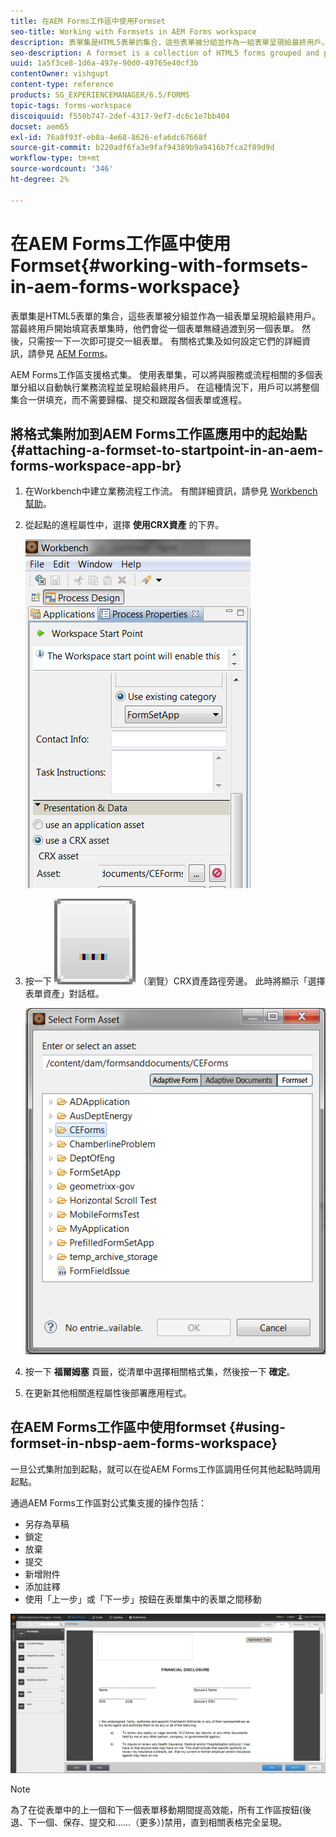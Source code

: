 ```yaml
---
title: 在AEM Forms工作區中使用Formset
seo-title: Working with Formsets in AEM Forms workspace
description: 表單集是HTML5表單的集合，這些表單被分組並作為一組表單呈現給最終用戶。 瞭解如何在AEM Forms工作區中使用格式集。
seo-description: A formset is a collection of HTML5 forms grouped and presented as a single set of forms to end users. Learn how you can work with formsets in AEM Forms workspace.
uuid: 1a5f3ce8-1d6a-497e-90d0-49765e40cf3b
contentOwner: vishgupt
content-type: reference
products: SG_EXPERIENCEMANAGER/6.5/FORMS
topic-tags: forms-workspace
discoiquuid: f550b747-2def-4317-9ef7-dc6c1e7bb404
docset: aem65
exl-id: 76a8f93f-eb8a-4e68-8626-efa6dc67668f
source-git-commit: b220adf6fa3e9faf94389b9a9416b7fca2f89d9d
workflow-type: tm+mt
source-wordcount: '346'
ht-degree: 2%

---
```


# 在AEM Forms工作區中使用Formset{#working-with-formsets-in-aem-forms-workspace}

表單集是HTML5表單的集合，這些表單被分組並作為一組表單呈現給最終用戶。 當最終用戶開始填寫表單集時，他們會從一個表單無縫過渡到另一個表單。 然後，只需按一下一次即可提交一組表單。 有關格式集及如何設定它們的詳細資訊，請參見 [AEM Forms](../../forms/using/formset-in-aem-forms.md)。

AEM Forms工作區支援格式集。 使用表單集，可以將與服務或流程相關的多個表單分組以自動執行業務流程並呈現給最終用戶。 在這種情況下，用戶可以將整個集合一併填充，而不需要歸檔、提交和跟蹤各個表單或進程。

## 將格式集附加到AEM Forms工作區應用中的起始點 {#attaching-a-formset-to-startpoint-in-an-aem-forms-workspace-app-br}

1. 在Workbench中建立業務流程工作流。 有關詳細資訊，請參見 [Workbench幫助](https://www.adobe.com/go/learn_aemforms_workbench_63)。
1. 從起點的進程屬性中，選擇 **使用CRX資產** 的下界。

   ![1-3](assets/1-3.png)

1. 按一下 ![瀏覽](assets/browse.png) （瀏覽）CRX資產路徑旁邊。 此時將顯示「選擇表單資產」對話框。

   ![2-1](assets/2-1.png)

1. 按一下 **福爾姆塞** 頁籤，從清單中選擇相關格式集，然後按一下 **確定**。

1. 在更新其他相關進程屬性後部署應用程式。

## 在AEM Forms工作區中使用formset {#using-formset-in-nbsp-aem-forms-workspace}

一旦公式集附加到起點，就可以在從AEM Forms工作區調用任何其他起點時調用起點。

通過AEM Forms工作區對公式集支援的操作包括：

* 另存為草稿
* 鎖定
* 放棄
* 提交
* 新增附件
* 添加註釋
* 使用「上一步」或「下一步」按鈕在表單集中的表單之間移動

![3-1](assets/3-1.png)

>[!NOTE]
>
>為了在從表單中的上一個和下一個表單移動期間提高效能，所有工作區按鈕(後退、下一個、保存、提交和……（更多）)禁用，直到相關表格完全呈現。
